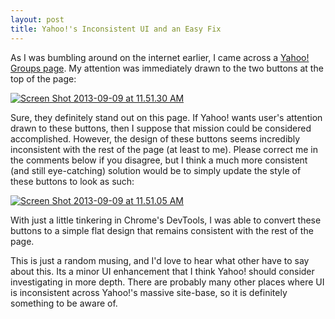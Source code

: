 ```yaml
---
layout: post
title: Yahoo!'s Inconsistent UI and an Easy Fix
---
```


As I was bumbling around on the internet earlier, I came across a [Yahoo! Groups page](http://groups.yahoo.com/neo/groups/dtsearch/conversations/topics/887). My attention was immediately drawn to the two buttons at the top of the page:

[![Screen Shot 2013-09-09 at 11.51.30 AM](http://jordanforeman.com/wp-content/uploads/2013/09/Screen-Shot-2013-09-09-at-11.51.30-AM-300x60.png)](http://jordanforeman.com/wp-content/uploads/2013/09/Screen-Shot-2013-09-09-at-11.51.30-AM.png)

Sure, they definitely stand out on this page. If Yahoo! wants user's attention drawn to these buttons, then I suppose that mission could be considered accomplished. However, the design of these buttons seems incredibly inconsistent with the rest of the page (at least to me). Please correct me in the comments below if you disagree, but I think a much more consistent (and still eye-catching) solution would be to simply update the style of these buttons to look as such:

[![Screen Shot 2013-09-09 at 11.51.05 AM](http://jordanforeman.com/wp-content/uploads/2013/09/Screen-Shot-2013-09-09-at-11.51.05-AM-300x63.png)](http://jordanforeman.com/wp-content/uploads/2013/09/Screen-Shot-2013-09-09-at-11.51.05-AM.png)

With just a little tinkering in Chrome's DevTools, I was able to convert these buttons to a simple flat design that remains consistent with the rest of the page.

This is just a random musing, and I'd love to hear what other have to say about this. Its a minor UI enhancement that I think Yahoo! should consider investigating in more depth. There are probably many other places where UI is inconsistent across Yahoo!'s massive site-base, so it is definitely something to be aware of.
